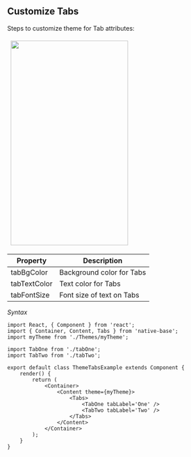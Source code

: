 ## Customize Tabs

Steps to customize theme for Tab attributes:
<br />


<table>
  <thead>
    <tr style="border-style: hidden">
      <th style="border-style: hidden"><img height="470" width="270" src="{{('../assets/ios/guide/theme-tabs.png')}}" alt="" /></th>
    </tr>
  </thead>
</table>

<table class = "table table-hover" style="width: 75%; ">
        <thead>
            <tr>
                <th>Property</th>
                <th>Description</th>
            </tr>
        </thead>
        <tbody>
            <tr>
                <td>tabBgColor</td>
                <td>Background color for Tabs</td>
            </tr>
            <tr>
                <td>tabTextColor</td>
                <td>Text color for Tabs</td>
            </tr>
            <tr>
                <td>tabFontSize</td>
                <td>Font size of text on Tabs</td>
            </tr>
        </tbody>
    </table>


*Syntax*

<pre class="line-numbers"><code class="language-jsx">import React, { Component } from 'react';
import { Container, Content, Tabs } from 'native-base';
import myTheme from './Themes/myTheme';

import TabOne from './tabOne';
import TabTwo from './tabTwo';
​
export default class ThemeTabsExample extends Component {
    render() {
        return (
            &lt;Container>
                &lt;Content theme={myTheme}>
                    &lt;Tabs>
                        &lt;TabOne tabLabel='One' />
                        &lt;TabTwo tabLabel='Two' />
                    &lt;/Tabs>
                &lt;/Content>
            &lt;/Container>
        );
    }
}</code></pre>
